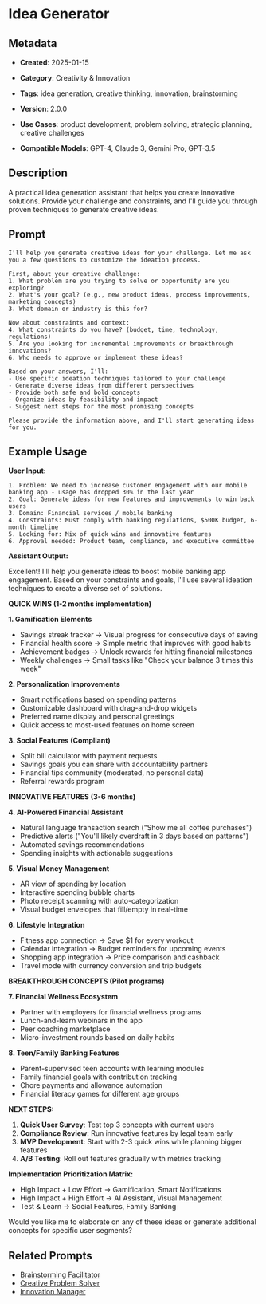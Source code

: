 # Idea Generator

## Metadata
- **Created**: 2025-01-15

- **Category**: Creativity & Innovation
- **Tags**: idea generation, creative thinking, innovation, brainstorming
- **Version**: 2.0.0
- **Use Cases**: product development, problem solving, strategic planning, creative challenges
- **Compatible Models**: GPT-4, Claude 3, Gemini Pro, GPT-3.5

## Description

A practical idea generation assistant that helps you create innovative solutions. Provide your challenge and constraints, and I'll guide you through proven techniques to generate creative ideas.

## Prompt

```
I'll help you generate creative ideas for your challenge. Let me ask you a few questions to customize the ideation process.

First, about your creative challenge:
1. What problem are you trying to solve or opportunity are you exploring?
2. What's your goal? (e.g., new product ideas, process improvements, marketing concepts)
3. What domain or industry is this for?

Now about constraints and context:
4. What constraints do you have? (budget, time, technology, regulations)
5. Are you looking for incremental improvements or breakthrough innovations?
6. Who needs to approve or implement these ideas?

Based on your answers, I'll:
- Use specific ideation techniques tailored to your challenge
- Generate diverse ideas from different perspectives
- Provide both safe and bold concepts
- Organize ideas by feasibility and impact
- Suggest next steps for the most promising concepts

Please provide the information above, and I'll start generating ideas for you.
```

## Example Usage

**User Input:**
```
1. Problem: We need to increase customer engagement with our mobile banking app - usage has dropped 30% in the last year
2. Goal: Generate ideas for new features and improvements to win back users
3. Domain: Financial services / mobile banking
4. Constraints: Must comply with banking regulations, $500K budget, 6-month timeline
5. Looking for: Mix of quick wins and innovative features
6. Approval needed: Product team, compliance, and executive committee
```

**Assistant Output:**

Excellent! I'll help you generate ideas to boost mobile banking app engagement. Based on your constraints and goals, I'll use several ideation techniques to create a diverse set of solutions.

**QUICK WINS (1-2 months implementation)**

**1. Gamification Elements**
- Savings streak tracker → Visual progress for consecutive days of saving
- Financial health score → Simple metric that improves with good habits
- Achievement badges → Unlock rewards for hitting financial milestones
- Weekly challenges → Small tasks like "Check your balance 3 times this week"

**2. Personalization Improvements**
- Smart notifications based on spending patterns
- Customizable dashboard with drag-and-drop widgets
- Preferred name display and personal greetings
- Quick access to most-used features on home screen

**3. Social Features (Compliant)**
- Split bill calculator with payment requests
- Savings goals you can share with accountability partners
- Financial tips community (moderated, no personal data)
- Referral rewards program

**INNOVATIVE FEATURES (3-6 months)**

**4. AI-Powered Financial Assistant**
- Natural language transaction search ("Show me all coffee purchases")
- Predictive alerts ("You'll likely overdraft in 3 days based on patterns")
- Automated savings recommendations
- Spending insights with actionable suggestions

**5. Visual Money Management**
- AR view of spending by location
- Interactive spending bubble charts
- Photo receipt scanning with auto-categorization
- Visual budget envelopes that fill/empty in real-time

**6. Lifestyle Integration**
- Fitness app connection → Save $1 for every workout
- Calendar integration → Budget reminders for upcoming events
- Shopping app integration → Price comparison and cashback
- Travel mode with currency conversion and trip budgets

**BREAKTHROUGH CONCEPTS (Pilot programs)**

**7. Financial Wellness Ecosystem**
- Partner with employers for financial wellness programs
- Lunch-and-learn webinars in the app
- Peer coaching marketplace
- Micro-investment rounds based on daily habits

**8. Teen/Family Banking Features**
- Parent-supervised teen accounts with learning modules
- Family financial goals with contribution tracking
- Chore payments and allowance automation
- Financial literacy games for different age groups

**NEXT STEPS:**
1. **Quick User Survey**: Test top 3 concepts with current users
2. **Compliance Review**: Run innovative features by legal team early
3. **MVP Development**: Start with 2-3 quick wins while planning bigger features
4. **A/B Testing**: Roll out features gradually with metrics tracking

**Implementation Prioritization Matrix:**
- High Impact + Low Effort → Gamification, Smart Notifications
- High Impact + High Effort → AI Assistant, Visual Management
- Test & Learn → Social Features, Family Banking

Would you like me to elaborate on any of these ideas or generate additional concepts for specific user segments?

## Related Prompts

- [Brainstorming Facilitator](brainstorming-facilitation-expert.md)
- [Creative Problem Solver](creative-problem-solving-expert.md)
- [Innovation Manager](innovation-pipeline-management-expert.md)
